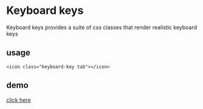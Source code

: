 # Keyboard keys

Keyboard keys provides a suite of css classes that render realistic keyboard keys

## usage
```
<icon class="keyboard-key tab"></icon>
```

## demo
[click here](https://keyboard-keys-demo-avsboucyiw.now.sh/)
